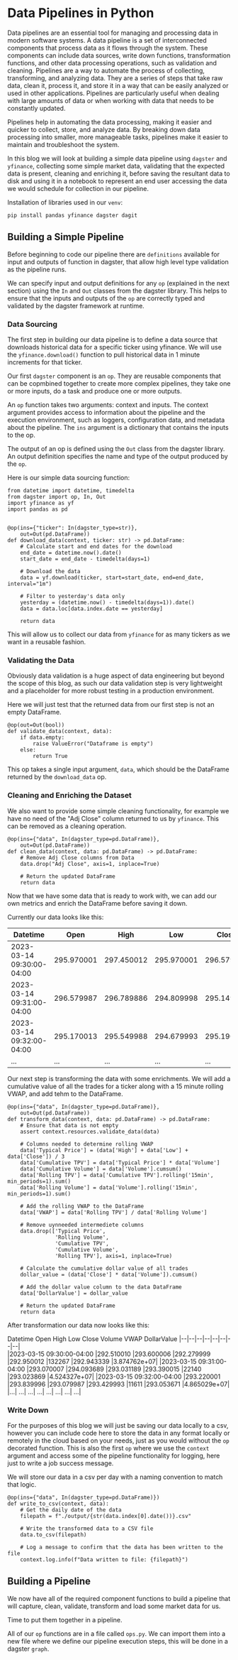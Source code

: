 # Data Pipelines in Python

Data pipelines are an essential tool for managing and processing data in modern software systems. A data pipeline is a set of interconnected components that process data as it flows through the system. These components can include data sources, write down functions, transformation functions, and other data processing operations, such as validation and cleaning. Pipelines are a way to automate the process of collecting, transforming, and analyzing data. They are a series of steps that take raw data, clean it, process it, and store it in a way that can be easily analyzed or used in other applications. Pipelines are particularly useful when dealing with large amounts of data or when working with data that needs to be constantly updated.

Pipelines help in automating the data processing, making it easier and quicker to collect, store, and analyze data. By breaking down data processing into smaller, more manageable tasks, pipelines make it easier to maintain and troubleshoot the system.

In this blog we will look at building a simple data pipeline using `dagster` and `yfinance`, collecting some simple market data, validating that the expected data is present, cleaning and enriching it, before saving the resultant data to disk and using it in a notebook to represent an end user accessing the data we would schedule for collection in our pipeline.

Installation of libraries used in our `venv`:
```
pip install pandas yfinance dagster dagit
```

## Building a Simple Pipeline

Before beginning to code our pipeline there are `definitions` available for input and outputs of function in dagster, that allow high level type validation as the pipeline runs.

We can specify input and output definitions for any `op` (explained in the next section) using the `In` and `Out` classes from the dagster library. This helps to ensure that the inputs and outputs of the `op` are correctly typed and validated by the dagster framework at runtime.

### Data Sourcing

The first step in building our data pipeline is to define a data source that downloads historical data for a specific ticker using yfinance. We will use the `yfinance.download()` function to pull historical data in 1 minute increments for that ticker.

Our first `dagster` component is an `op`. They are reusable components that can be copmbined together to create more complex pipelines, they take one or more inputs, do a task and produce one or more outputs. 

An `op` function takes two arguments: context and inputs. The context argument provides access to information about the pipeline and the execution environment, such as loggers, configuration data, and metadata about the pipeline. The `ins` argument is a dictionary that contains the inputs to the op.

The output of an op is defined using the `Out` class from the dagster library. An output definition specifies the name and type of the output produced by the `op`.

Here is our simple data sourcing function:

```
from datetime import datetime, timedelta
from dagster import op, In, Out
import yfinance as yf
import pandas as pd


@op(ins={"ticker": In(dagster_type=str)},
    out=Out(pd.DataFrame))
def download_data(context, ticker: str) -> pd.DataFrame:
    # Calculate start and end dates for the download
    end_date = datetime.now().date()
    start_date = end_date - timedelta(days=1)

    # Download the data
    data = yf.download(ticker, start=start_date, end=end_date, interval="1m")

    # Filter to yesterday's data only
    yesterday = (datetime.now() - timedelta(days=1)).date()
    data = data.loc[data.index.date == yesterday]

    return data
```

This will allow us to collect our data from `yfinance` for as many tickers as we want in a reusable fashion.

### Validating the Data

Obviously data validation is a huge aspect of data engineering but beyond the scope of this blog, as such our data validation step is very lightweight and a placeholder for more robust testing in a production environment. 

Here we will just test that the returned data from our first step is not an empty DataFrame.

```
@op(out=Out(bool))
def validate_data(context, data):
    if data.empty:
        raise ValueError("Dataframe is empty")
    else:
        return True
```

This op takes a single input argument, `data`, which should be the DataFrame returned by the `download_data` op. 

### Cleaning and Enriching the Dataset

We also want to provide some simple cleaning functionality, for example we have no need of the "Adj Close" column returned to us by `yfinance`. This can be removed as a cleaning operation.

```
@op(ins={"data", In(dagster_type=pd.DataFrame)},
    out=Out(pd.DataFrame))
def clean_data(context, data: pd.DataFrame) -> pd.DataFrame:
    # Remove Adj Close columns from Data
    data.drop("Adj Close", axis=1, inplace=True)

    # Return the updated DataFrame
    return data
```

Now that we have some data that is ready to work with, we can add our own metrics and enrich the DataFrame before saving it down.

Currently our data looks like this:

|Datetime |Open	|High	|Low	|Close	|Volume|	
|--|--|--|--|--|--|				
|2023-03-14 09:30:00-04:00|	295.970001|	297.450012|	295.970001|	296.579987|	110684|
|2023-03-14 09:31:00-04:00|	296.579987|	296.789886|	294.809998|	295.149994|	22967|
|2023-03-14 09:32:00-04:00|	295.170013|	295.549988|	294.679993|	295.190002|	22126|
|...|	...|	...|	...|	...|	...|

Our next step is transforming the data with some enrichments. We will add a cumulative value of all the trades for a ticker along with a 15 minute rolling VWAP, and add tehm to the DataFrame.

```
@op(ins={"data", In(dagster_type=pd.DataFrame)},
    out=Out(pd.DataFrame))
def transform_data(context, data: pd.DataFrame) -> pd.DataFrame:
    # Ensure that data is not empty
    assert context.resources.validate_data(data)
    
    # Columns needed to determine rolling VWAP
    data['Typical Price'] = (data['High'] + data['Low'] + data['Close']) / 3
    data['Cumulative TPV'] = data['Typical Price'] * data['Volume']
    data['Cumulative Volume'] = data['Volume'].cumsum()
    data['Rolling TPV'] = data['Cumulative TPV'].rolling('15min', min_periods=1).sum()
    data['Rolling Volume'] = data['Volume'].rolling('15min', min_periods=1).sum()
    
    # Add the rolling VWAP to the DataFrame
    data['VWAP'] = data['Rolling TPV'] / data['Rolling Volume']
    
    # Remove uynneeded intermediete columns
    data.drop(['Typical Price', 
               'Rolling Volume', 
               'Cumulative TPV', 
               'Cumulative Volume', 
               'Rolling TPV'], axis=1, inplace=True)

    # Calculate the cumulative dollar value of all trades
    dollar_value = (data['Close'] * data['Volume']).cumsum()
    
    # Add the dollar value column to the data DataFrame
    data['DollarValue'] = dollar_value
    
    # Return the updated DataFrame
    return data
```
After transformation our data now looks like this:

Datetime	Open	High	Low	Close	Volume	VWAP	DollarValue
|--|--|--|--|--|--|--|--|								
|2023-03-15 09:30:00-04:00	|292.510010	|293.600006	|292.279999	|292.950012	|132267	|292.943339	|3.874762e+07|
|2023-03-15 09:31:00-04:00	|293.070007	|294.093689	|293.031189	|293.390015	|22140	|293.023869	|4.524327e+07|
|2023-03-15 09:32:00-04:00	|293.220001	|293.839996	|293.079987	|293.429993	|11611	|293.053671	|4.865029e+07|
|...|	...|	...|	...|	...|	...|    ...|    ...|
### Write Down

For the purposes of this blog we will just be saving our data locally to a csv, however you can include code here to store the data in any format locally or remotely in the cloud based on your needs, just as you would without the `op` decorated function. This is also the first `op` where we use the `context` argument and access some of the pipeline functionality for logging, here just to write a job success message.

We will store our data in a csv per day with a naming convention to match that logic.

```
@op(ins={"data", In(dagster_type=pd.DataFrame)})
def write_to_csv(context, data):
    # Get the daily date of the data
    filepath = f"./output/{str(data.index[0].date())}.csv"
    
    # Write the transformed data to a CSV file
    data.to_csv(filepath)

    # Log a message to confirm that the data has been written to the file
    context.log.info(f"Data written to file: {filepath}")
```

## Building a Pipeline

We now have all of the required component functions to build a pipeline that will capture, clean, validate, transform and load some market data for us.

Time to put them together in a pipeline.

All of our `op` functions are in a file called `ops.py`. We can import them into a new file where we define our pipeline execution steps, this will be done in a dagster `graph`.
